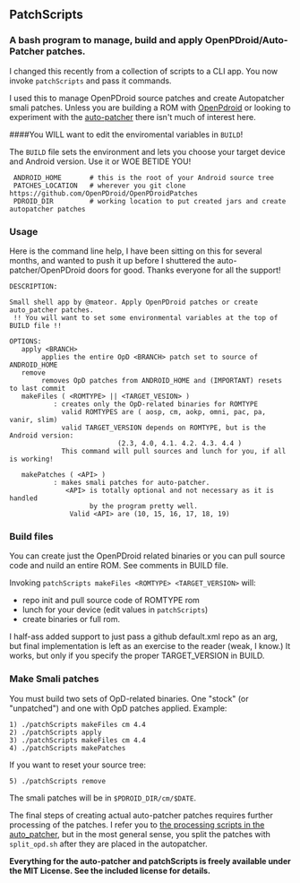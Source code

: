 ## PatchScripts
### A bash program to manage, build and apply OpenPDroid/Auto-Patcher patches.

I changed this recently from a collection of scripts to a CLI app. You now invoke ```patchScripts``` and pass it commands. 


I used this to manage OpenPDroid source patches and create Autopatcher smali patches. Unless you are building a ROM with [OpenPdroid](https://github.com/OpenPDroid) or looking to experiment with the [auto-patcher](https://github.com/mateor/auto-patcher) there isn't much of interest here. 

####You WILL want to edit the enviromental variables in ```BUILD```!

The ```BUILD``` file sets the environment and lets you choose your target device and Android version. Use it or WOE BETIDE YOU!

     ANDROID_HOME       # this is the root of your Android source tree
     PATCHES_LOCATION   # wherever you git clone https://github.com/OpenPDroid/OpenPDroidPatches
     PDROID_DIR         # working location to put created jars and create autopatcher patches

### Usage
Here is the command line help, I have been sitting on this for several months, and wanted to push it up before I shuttered the auto-patcher/OpenPDroid doors for good. Thanks everyone for all the support!

    DESCRIPTION:
    
    Small shell app by @mateor. Apply OpenPDroid patches or create auto_patcher patches.
     !! You will want to set some environmental variables at the top of BUILD file !!

    OPTIONS:
       apply <BRANCH>
            applies the entire OpD <BRANCH> patch set to source of ANDROID_HOME
       remove
            removes OpD patches from ANDROID_HOME and (IMPORTANT) resets to last commit
       makeFiles ( <ROMTYPE> || <TARGET_VESION> )
               : creates only the OpD-related binaries for ROMTYPE
                 valid ROMTYPES are ( aosp, cm, aokp, omni, pac, pa, vanir, slim)
                 valid TARGET_VERSION depends on ROMTYPE, but is the Android version:
                               (2.3, 4.0, 4.1. 4.2. 4.3. 4.4 )
                 This command will pull sources and lunch for you, if all is working!
    
       makePatches ( <API> )
               : makes smali patches for auto-patcher.
                  <API> is totally optional and not necessary as it is handled
                        by the program pretty well.
                   Valid <API> are (10, 15, 16, 17, 18, 19)


### Build files

You can create just the OpenPDroid related binaries or you can pull source code and nuild an entire ROM. See comments in BUILD file.

Invoking ```patchScripts makeFiles <ROMTYPE> <TARGET_VERSION>``` will:

   * repo init and pull source code of ROMTYPE rom
   * lunch for your device (edit values in ```patchScripts```)
   * create binaries or full rom.

I half-ass added support to just pass a github default.xml repo as an arg, but final implementation is left as an exercise to the reader (weak, I know.) It works, but only if you specify the proper TARGET_VERSION in BUILD.

### Make Smali patches

You must build two sets of OpD-related binaries. One "stock" (or "unpatched") and one with OpD patches applied. Example:

    1) ./patchScripts makeFiles cm 4.4
    2) ./patchScripts apply
    3) ./patchScripts makeFiles cm 4.4
    4) ./patchScripts makePatches
    
If you want to reset your source tree:

    5) ./patchScripts remove

The smali patches will be in ```$PDROID_DIR/cm/$DATE```.

The final steps of creating actual auto-patcher patches requires further processing of the patches. I refer you to [the processing scripts in the auto_patcher](https://github.com/mateor/auto-patcher/tree/master/ap_scripts), but in the most general sense, you split the patches with ``split_opd.sh`` after they are placed in the autopatcher.

**Everything for the auto-patcher and patchScripts is freely available under the MIT License. See the included license for details.**
